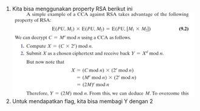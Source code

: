 1. Kita bisa menggunakan property RSA berikut ini <br>
![alt text](image.png)
2. Untuk mendapatkan flag, kita bisa membagi Y dengan 2